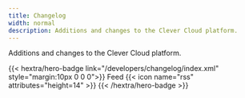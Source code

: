```yaml
---
title: Changelog
width: normal
description: Additions and changes to the Clever Cloud platform.
---
```


Additions and changes to the Clever Cloud platform.  

{{< hextra/hero-badge link="/developers/changelog/index.xml" style="margin:10px 0 0 0">}}
  Feed
  {{< icon name="rss" attributes="height=14" >}}
{{< /hextra/hero-badge >}}

